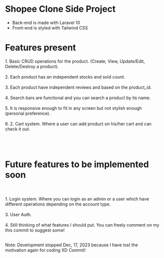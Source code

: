 <h1> Shopee Clone Side Project </h1>

- Back-end is made with Laravel 10 <br>
- Front-end is styled with Tailwind CSS


<h1>Features present</h1>
1. Basic CRUD operations for the product. (Create, View, Update/Edit, Delete/Destroy a product).  <br>  <br>
2. Each product has an independent stocks and sold count.  <br>  <br>
3. Each product have independent reviews and based on the product_id.  <br>  <br>
4. Search bars are functional and you can search a product by its name.  <br>  <br>
5. It is responsive enough to fit in any screen but not stylish enough (personal preference).  <br>  <br>
6. 2. Cart system. Where a user can add product on his/her cart and can check it out. <br>  <br>
 <br>
  <br>
 <h1> Future features to be implemented soon </h1>  <br>  <br>
1. Login system. Where you can login as an admin or a user which have different operations depending on the account type.  <br>  <br>
3. User Auth.  <br>  <br>
4. Still thinking of what features I should put. You can freely comment on my this commit to suggest some!   <br>  <br>



Note: Development stopped Dec, 17, 2023 because I have lost the motivation again for coding XD
Commit!

